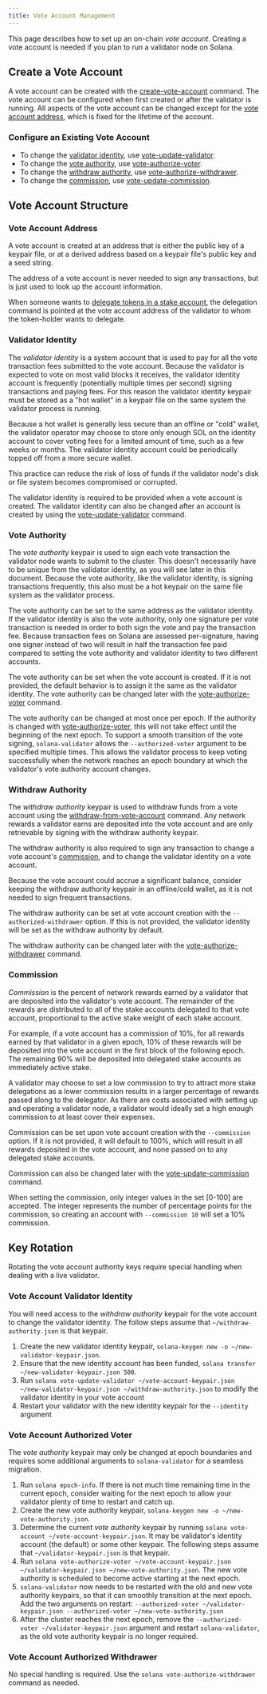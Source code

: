 ```yaml
---
title: Vote Account Management
---
```


This page describes how to set up an on-chain _vote account_. Creating a vote account is needed if you plan to run a validator node on Solana.

## Create a Vote Account

A vote account can be created with the [create-vote-account](../cli/usage.md#solana-create-vote-account) command. The vote account can be configured when first created or after the validator is running. All aspects of the vote account can be changed except for the [vote account address](#vote-account-address), which is fixed for the lifetime of the account.

### Configure an Existing Vote Account

- To change the [validator identity](#validator-identity), use [vote-update-validator](../cli/usage.md#solana-vote-update-validator).
- To change the [vote authority](#vote-authority), use [vote-authorize-voter](../cli/usage.md#solana-vote-authorize-voter).
- To change the [withdraw authority](#withdraw-authority), use [vote-authorize-withdrawer](../cli/usage.md#solana-vote-authorize-withdrawer).
- To change the [commission](#commission), use [vote-update-commission](../cli/usage.md#solana-vote-update-commission).

## Vote Account Structure

### Vote Account Address

A vote account is created at an address that is either the public key of a keypair file, or at a derived address based on a keypair file's public key and a seed string.

The address of a vote account is never needed to sign any transactions, but is just used to look up the account information.

When someone wants to [delegate tokens in a stake account](../staking.md), the delegation command is pointed at the vote account address of the validator to whom the token-holder wants to delegate.

### Validator Identity

The _validator identity_ is a system account that is used to pay for all the vote transaction fees submitted to the vote account. Because the validator is expected to vote on most valid blocks it receives, the validator identity account is frequently (potentially multiple times per second) signing transactions and paying fees. For this reason the validator identity keypair must be stored as a "hot wallet" in a keypair file on the same system the validator process is running.

Because a hot wallet is generally less secure than an offline or "cold" wallet, the validator operator may choose to store only enough SOL on the identity account to cover voting fees for a limited amount of time, such as a few weeks or months. The validator identity account could be periodically topped off from a more secure wallet.

This practice can reduce the risk of loss of funds if the validator node's disk or file system becomes compromised or corrupted.

The validator identity is required to be provided when a vote account is created. The validator identity can also be changed after an account is created by using the [vote-update-validator](../cli/usage.md#solana-vote-update-validator) command.

### Vote Authority

The _vote authority_ keypair is used to sign each vote transaction the validator node wants to submit to the cluster. This doesn't necessarily have to be unique from the validator identity, as you will see later in this document. Because the vote authority, like the validator identity, is signing transactions frequently, this also must be a hot keypair on the same file system as the validator process.

The vote authority can be set to the same address as the validator identity. If the validator identity is also the vote authority, only one signature per vote transaction is needed in order to both sign the vote and pay the transaction fee. Because transaction fees on Solana are assessed per-signature, having one signer instead of two will result in half the transaction fee paid compared to setting the vote authority and validator identity to two different accounts.

The vote authority can be set when the vote account is created. If it is not provided, the default behavior is to assign it the same as the validator identity. The vote authority can be changed later with the [vote-authorize-voter](../cli/usage.md#solana-vote-authorize-voter) command.

The vote authority can be changed at most once per epoch. If the authority is changed with [vote-authorize-voter](../cli/usage.md#solana-vote-authorize-voter), this will not take effect until the beginning of the next epoch. To support a smooth transition of the vote signing, `solana-validator` allows the `--authorized-voter` argument to be specified multiple times. This allows the validator process to keep voting successfully when the network reaches an epoch boundary at which the validator's vote authority account changes.

### Withdraw Authority

The _withdraw authority_ keypair is used to withdraw funds from a vote account using the [withdraw-from-vote-account](../cli/usage.md#solana-withdraw-from-vote-account) command. Any network rewards a validator earns are deposited into the vote account and are only retrievable by signing with the withdraw authority keypair.

The withdraw authority is also required to sign any transaction to change a vote account's [commission](#commission), and to change the validator identity on a vote account.

Because the vote account could accrue a significant balance, consider keeping the withdraw authority keypair in an offline/cold wallet, as it is not needed to sign frequent transactions.

The withdraw authority can be set at vote account creation with the `--authorized-withdrawer` option. If this is not provided, the validator identity will be set as the withdraw authority by default.

The withdraw authority can be changed later with the [vote-authorize-withdrawer](../cli/usage.md#solana-vote-authorize-withdrawer) command.

### Commission

_Commission_ is the percent of network rewards earned by a validator that are deposited into the validator's vote account. The remainder of the rewards are distributed to all of the stake accounts delegated to that vote account, proportional to the active stake weight of each stake account.

For example, if a vote account has a commission of 10%, for all rewards earned by that validator in a given epoch, 10% of these rewards will be deposited into the vote account in the first block of the following epoch. The remaining 90% will be deposited into delegated stake accounts as immediately active stake.

A validator may choose to set a low commission to try to attract more stake delegations as a lower commission results in a larger percentage of rewards passed along to the delegator. As there are costs associated with setting up and operating a validator node, a validator would ideally set a high enough commission to at least cover their expenses.

Commission can be set upon vote account creation with the `--commission` option. If it is not provided, it will default to 100%, which will result in all rewards deposited in the vote account, and none passed on to any delegated stake accounts.

Commission can also be changed later with the [vote-update-commission](../cli/usage.md#solana-vote-update-commission) command.

When setting the commission, only integer values in the set [0-100] are accepted. The integer represents the number of percentage points for the commission, so creating an account with `--commission 10` will set a 10% commission.

## Key Rotation

Rotating the vote account authority keys require special handling when dealing with a live validator.

### Vote Account Validator Identity

You will need access to the _withdraw authority_ keypair for the vote account to change the validator identity. The follow steps assume that `~/withdraw-authority.json` is that keypair.

1. Create the new validator identity keypair, `solana-keygen new -o ~/new-validator-keypair.json`.
2. Ensure that the new identity account has been funded, `solana transfer ~/new-validator-keypair.json 500`.
3. Run `solana vote-update-validator ~/vote-account-keypair.json ~/new-validator-keypair.json ~/withdraw-authority.json` to modify the validator identity in your vote account
4. Restart your validator with the new identity keypair for the `--identity` argument

### Vote Account Authorized Voter

The _vote authority_ keypair may only be changed at epoch boundaries and requires some additional arguments to `solana-validator` for a seamless migration.

1. Run `solana epoch-info`. If there is not much time remaining time in the current epoch, consider waiting for the next epoch to allow your validator plenty of time to restart and catch up.
2. Create the new vote authority keypair, `solana-keygen new -o ~/new-vote-authority.json`.
3. Determine the current _vote authority_ keypair by running `solana vote-account ~/vote-account-keypair.json`. It may be validator's identity account (the default) or some other keypair. The following steps assume that `~/validator-keypair.json` is that keypair.
4. Run `solana vote-authorize-voter ~/vote-account-keypair.json ~/validator-keypair.json ~/new-vote-authority.json`. The new vote authority is scheduled to become active starting at the next epoch.
5. `solana-validator` now needs to be restarted with the old and new vote authority keypairs, so that it can smoothly transition at the next epoch. Add the two arguments on restart: `--authorized-voter ~/validator-keypair.json --authorized-voter ~/new-vote-authority.json`
6. After the cluster reaches the next epoch, remove the `--authorized-voter ~/validator-keypair.json` argument and restart `solana-validator`, as the old vote authority keypair is no longer required.

### Vote Account Authorized Withdrawer

No special handling is required. Use the `solana vote-authorize-withdrawer` command as needed.
